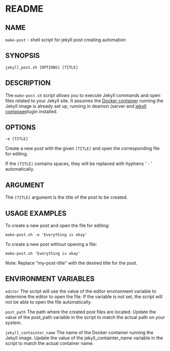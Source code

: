 # README

## NAME

`make-post` - shell script for jekyll post creating automation

## SYNOPSIS

`jekyll_post.sh [OPTIONS] [TITLE]`

## DESCRIPTION

The `make-post.sh` script allows you to execute Jekyll commands and open files related to your Jekyll site. It assumes the [Docker container][jekyll container] running the Jekyll image is already set up, running in deamon (server and [jekyll compose][jekyll compose]plugin installed.

## OPTIONS

`-e [TITLE]`

Create a new post with the given `[TITLE]` and open the corresponding file for editing.

If the `[TITLE]` contains spaces, they will be replaced with hyphens ' - ' automatically.

## ARGUMENT

The `[TITLE]` argument is the title of the post to be created.

## USAGE EXAMPLES

To create a new post and open the file for editing:

`make-post.sh -e 'Everything is okay'`

To create a new post without opening a file:

`make-post.sh 'Everything is okay'`

Note: Replace "my-post-title" with the desired title for the post.

## ENVIRONMENT VARIABLES

`editor`
The script will use the value of the editor environment variable to determine the editor to open the file. If the variable is not set, the script will not be able to open the file automatically.

`post_path`
The path where the created post files are located. Update the value of the post_path variable in the script to match the actual path on your system.

`jekyll_containter_name`
The name of the Docker container running the Jekyll image. Update the value of the jekyll_containter_name variable in the script to match the actual container name.

[jekyll compose]: https://github.com/jekyll/jekyll-compose
[jekyll container]: https://hub.docker.com/r/jekyll/jekyll/
